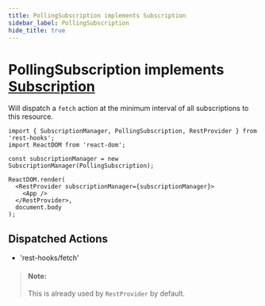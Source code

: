 ```yaml
---
title: PollingSubscription implements Subscription
sidebar_label: PollingSubscription
hide_title: true
---
```


# PollingSubscription implements [Subscription](./SubscriptionManager.md)

Will dispatch a `fetch` action at the minimum interval of all subscriptions to this
resource.

```tsx
import { SubscriptionManager, PollingSubscription, RestProvider } from 'rest-hooks';
import ReactDOM from 'react-dom';

const subscriptionManager = new SubscriptionManager(PollingSubscription);

ReactDOM.render(
  <RestProvider subscriptionManager={subscriptionManager}>
    <App />
  </RestProvider>,
  document.body
);
```

## Dispatched Actions

- 'rest-hooks/fetch'

> #### Note:
>
> This is already used by `RestProvider` by default.
